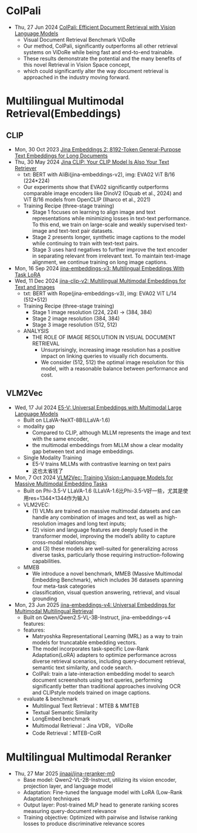 

# ColPali
- Thu, 27 Jun 2024 [ColPali: Efficient Document Retrieval with Vision Language Models](https://arxiv.org/abs/2407.01449)
  - Visual Document Retrieval Benchmark ViDoRe
  - Our method, ColPali, significantly outperforms all other retrieval systems on ViDoRe while being fast and end-to-end trainable. 
  - These results demonstrate the potential and the many benefits of this novel Retrieval in Vision Space concept, 
  - which could significantly alter the way document retrieval is approached in the industry moving forward. 


# Multilingual Multimodal Retrieval(Embeddings)
## CLIP
- Mon, 30 Oct 2023 [Jina Embeddings 2: 8192-Token General-Purpose Text Embeddings for Long Documents](https://arxiv.org/abs/2310.19923)
- Thu, 30 May 2024 [Jina CLIP: Your CLIP Model Is Also Your Text Retriever](https://arxiv.org/abs/2405.20204)
  - txt: BERT with AliBi(jina-embeddings-v2), img: EVA02 ViT B/16 (224*224) 
  - Our experiments show that EVA02 significantly outperforms comparable image encoders like DinoV2 (Oquab et al., 2024) and ViT B/16 models from OpenCLIP (Ilharco et al., 2021)
  - Training Recipe (three-stage training) 
    - Stage 1 focuses on learning to align image and text representations while minimizing losses in text-text performance. To this end, we train on large-scale and weakly
supervised text-image and text-text pair datasets.
    - Stage 2 presents longer, synthetic image captions to
the model while continuing to train with text-text pairs.
    - Stage 3 uses hard negatives to further improve the text
encoder in separating relevant from irrelevant text. To
maintain text-image alignment, we continue training
on long image captions.
- Mon, 16 Sep 2024 [jina-embeddings-v3: Multilingual Embeddings With Task LoRA](https://arxiv.org/abs/2409.10173)
- Wed, 11 Dec 2024 [jina-clip-v2: Multilingual Multimodal Embeddings for Text and Images](https://arxiv.org/abs/2412.08802)
  - txt: BERT with Rope(jina-embeddings-v3), img: EVA02 ViT L/14 (512*512) 
  - Training Recipe (three-stage training) 
    - Stage 1 image resolution (224, 224) → (384, 384)
    - Stage 2 image resolution (384, 384)
    - Stage 3 image resolution (512, 512)
  - ANALYSIS
    - THE ROLE OF IMAGE RESOLUTION IN VISUAL DOCUMENT RETRIEVAL
      - Unsurprisingly, increasing image resolution has a positive impact on linking queries to visually rich documents.
      - We consider (512, 512) the optimal image resolution for this model, with a reasonable balance between performance and cost.
## VLM2Vec
- Wed, 17 Jul 2024 [E5-V: Universal Embeddings with Multimodal Large Language Models](https://arxiv.org/abs/2407.12580)
  - Built on LLaVA-NeXT-8B(LLaVA-1.6)
  - modality gap
    - Compared to CLIP, although MLLM represents the image and text with the same encoder, 
    - the multimodal embeddings from MLLM show a clear modality gap between text and image embeddings.
  - Single Modality Training
    - E5-V trains MLLMs with contrastive learning on text pairs
    - 这也太省钱了
- Mon, 7 Oct 2024 [VLM2Vec: Training Vision-Language Models for Massive Multimodal Embedding Tasks](https://arxiv.org/abs/2410.05160)
  - Built on Phi-3.5-V LLaVA-1.6 (LLaVA-1.6比Phi-3.5-V好一些，尤其是使用res=1344×1344作为输入)
  - VLM2VEC:
    - (1) VLMs are trained on massive multimodal datasets and can handle any combination of images and text, as well as high-resolution images and long text inputs; 
    - (2) vision and language features are deeply fused in the transformer model, improving the model’s ability to capture cross-modal relationships; 
    - and (3) these models are well-suited for generalizing across diverse tasks, particularly those requiring instruction-following capabilities.
  - MMEB
    - We introduce a novel benchmark, MMEB (Massive Multimodal Embedding Benchmark), which includes 36 datasets spanning four meta-task categories
    - classification, visual question answering, retrieval, and visual grounding
- Mon, 23 Jun 2025 [jina-embeddings-v4: Universal Embeddings for Multimodal Multilingual Retrieval](https://arxiv.org/abs/2506.18902)
  - Built on Qwen/Qwen2.5-VL-3B-Instruct, jina-embeddings-v4 features:
  - features:
    - Matryoshka Representational Learning (MRL) as a way to train models for truncatable embedding vectors. 
    - The model incorporates task-specific Low-Rank Adaptation(LoRA) adapters to optimize performance across diverse retrieval scenarios, including query-document retrieval, semantic text similarity, and code search.
    - ColPali: train a late-interaction embedding model to search document screenshots using text queries, performing significantly better than traditional approaches involving OCR and CLIPstyle models trained on image captions. 
  - evaluate & benchmark
    - Multilingual Text Retrieval：MTEB & MMTEB
    - Textual Semantic Similarity
    - LongEmbed benchmark
    - Multimodal Retrieval：Jina VDR， ViDoRe
    - Code Retrieval：MTEB-CoIR

# Multilingual Multimodal Reranker
- Thu, 27 Mar 2025 [jinaai/jina-reranker-m0](https://huggingface.co/jinaai/jina-reranker-m0)
  - Base model: Qwen2-VL-2B-Instruct, utilizing its vision encoder, projection layer, and language model
  - Adaptation: Fine-tuned the language model with LoRA (Low-Rank Adaptation) techniques
  - Output layer: Post-trained MLP head to generate ranking scores measuring query-document relevance
  - Training objective: Optimized with pairwise and listwise ranking losses to produce discriminative relevance scores